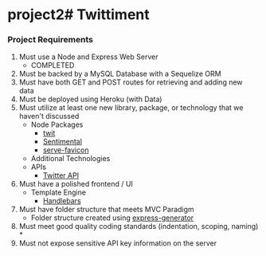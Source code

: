 # project2# Twittiment

### Project Requirements

1. Must use a Node and Express Web Server 
   * COMPLETED
2. Must be backed by a MySQL Database with a Sequelize ORM
3. Must have both GET and POST routes for retrieving and adding new data 
4. Must be deployed using Heroku (with Data)
5. Must utilize at least one new library, package, or technology that we haven't discussed
   * Node Packages
       * [twit](https://www.npmjs.com/package/twit)
       * [Sentimental](https://www.npmjs.com/package/Sentimental)
       * [serve-favicon](https://github.com/expressjs/serve-favicon)
   * Additional Technologies
   * APIs
     * [Twitter API](https://developer.twitter.com/)
6. Must have a polished frontend / UI
   * Template Engine
     * [Handlebars](https://handlebarsjs.com/)
7. Must have folder structure that meets MVC Paradigm
     * Folder structure created using [express-generator](https://www.npmjs.com/package/express-generator)
8. Must meet good quality coding standards (indentation, scoping, naming)
     * 
9. Must not expose sensitive API key information on the server
